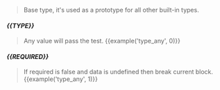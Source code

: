 > Base type, it's used as a prototype for all other built-in types.

#### *{{TYPE}}*
> Any value will pass the test.
{{example('type_any', 0)}}

#### *{{REQUIRED}}*
> If required is false and data is undefined then break current block.
{{example('type_any', 1)}}
